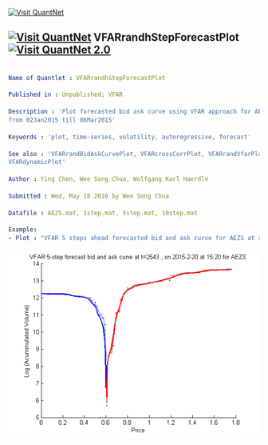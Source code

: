 [<img src="https://github.com/QuantLet/Styleguide-and-Validation-procedure/blob/master/pictures/banner.png" alt="Visit QuantNet">](http://quantlet.de/index.php?p=info)

## [<img src="https://github.com/QuantLet/Styleguide-and-Validation-procedure/blob/master/pictures/qloqo.png" alt="Visit QuantNet">](http://quantlet.de/) **VFARrandhStepForecastPlot** [<img src="https://github.com/QuantLet/Styleguide-and-Validation-procedure/blob/master/pictures/QN2.png" width="60" alt="Visit QuantNet 2.0">](http://quantlet.de/d3/ia)

```yaml

Name of Quantlet : VFARrandhStepForecastPlot

Published in : Unpublished; VFAR

Description : 'Plot forecasted bid ask curve using VFAR approach for AEZS with LOB data 
from 02Jan2015 till 06Mar2015'

Keywords : 'plot, time-series, volatility, autoregressive, forecast'

See also : 'VFARrandBidAskCurvePlot, VFARcrossCorrPlot, VFARrandVfarPlot, VFARqqPlot, 
VFARdynamicPlot'

Author : Ying Chen, Wee Song Chua, Wolfgang Karl Haerdle

Submitted : Wed, May 18 2016 by Wee Song Chua

Datafile : AEZS.mat, 1step.mat, 5step.mat, 10step.mat

Example: 
- Plot : "VFAR 5 steps ahead forecasted bid and ask curve for AEZS at random time point"

```

![Picture1](VFARrandhStepForecastPlot_m.png)
